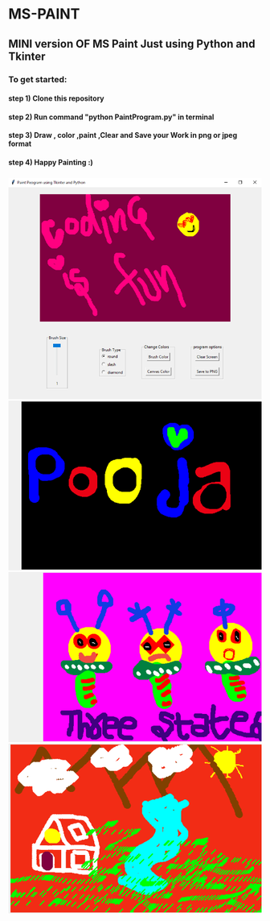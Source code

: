 # MS-PAINT
## MINI version OF MS Paint Just using Python and Tkinter
### To get started:
####   step 1) Clone this repository
####   step 2) Run command "python PaintProgram.py" in terminal
####   step 3) Draw , color ,paint ,Clear and Save your Work in png or jpeg format 
####   step 4) Happy Painting :)  
    
### 
![](https://github.com/poojarathore30/MS-PAINT/blob/master/Screen.PNG)
![](https://github.com/poojarathore30/MS-PAINT/blob/master/nameLogo.png)
![](https://github.com/poojarathore30/MS-PAINT/blob/master/Aliens.png)
![](https://github.com/poojarathore30/MS-PAINT/blob/master/My_scenery.png)

